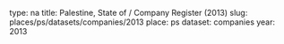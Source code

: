 type: na
title: Palestine, State of / Company Register (2013)
slug: places/ps/datasets/companies/2013
place: ps
dataset: companies
year: 2013

